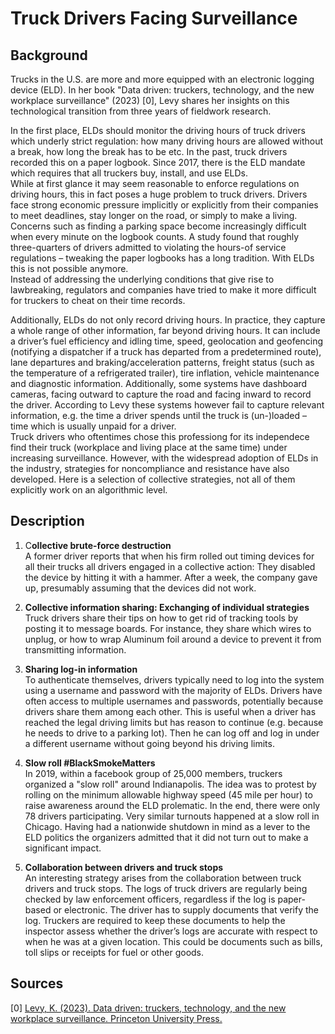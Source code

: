 # Truck Drivers Facing Surveillance

## Background

Trucks in the U.S. are more and more equipped with an electronic logging device (ELD). In her book "Data driven: truckers, technology, and the new workplace surveillance" (2023) [0], Levy shares her insights on this technological transition from three years of fieldwork research. 

In the first place, ELDs should monitor the driving hours of truck drivers which underly strict regulation: how many driving hours are allowed without a break, how long the break has to be etc. In the past, truck drivers recorded this on a paper logbook. Since 2017, there is the ELD mandate which requires that all truckers buy, install, and use ELDs.  
While at first glance it may seem reasonable to enforce regulations on driving hours, this in fact poses a huge problem to truck drivers. Drivers face strong economic pressure implicitly or explicitly from their companies to meet deadlines, stay longer on the road, or simply to make a living. Concerns such as finding a parking space become increasingly difficult when every minute on the logbook counts. A study found that roughly three-quarters of drivers admitted to violating the hours-of service regulations – tweaking the paper logbooks has a long tradition. With ELDs this is not possible anymore.  
Instead of addressing the underlying conditions that give rise to lawbreaking, regulators and companies have tried to make it more difficult for truckers to cheat on their time records.

Additionally, ELDs do not only record driving hours. In practice, they capture a whole range of other information, far beyond driving hours. It can include a driver’s fuel efficiency and idling time, speed, geolocation and geofencing (notifying a dispatcher if a truck has departed from a predetermined route), lane departures and braking/acceleration patterns, freight status (such as the temperature of a refrigerated trailer), tire inflation, vehicle maintenance and diagnostic information. Additionally, some systems have dashboard cameras, facing outward to capture the road and facing inward to record the driver. 
According to Levy these systems however fail to capture relevant information, e.g. the time a driver spends until the truck is (un-)loaded – time which is usually unpaid for a driver.  
Truck drivers who oftentimes chose this professiong for its independece find their truck (workplace and living place at the same time) under increasing surveillance. However, with the widespread adoption of ELDs in the industry, strategies for noncompliance and resistance have also developed. Here is a selection of collective strategies, not all of them explicitly work on an algorithmic level. 

## Description

1. C**ollective brute-force destruction**    
A former driver reports that when his firm rolled out timing devices for all their trucks all drivers engaged in a collective action: They disabled the device by hitting it with a hammer. After a week, the company gave up, presumably assuming that the devices did not work.  

2. **Collective information sharing: Exchanging of individual strategies** 
Truck drivers share their tips on how to get rid of tracking tools by posting it to message boards. For instance, they share which wires to unplug, or how to wrap Aluminum foil around a device to prevent it from transmitting information. 

3. **Sharing log-in information**    
To authenticate themselves, drivers typically need to log into the system using a username and password with the majority of ELDs. Drivers have often access to multiple usernames and passwords, potentially because drivers share them among each other. This is useful when a driver has reached the legal driving limits but has reason to continue (e.g. because he needs to drive to a parking lot). Then he can log off and log in under a different username without going beyond his driving limits. 

4. **Slow roll #BlackSmokeMatters**   
In 2019, within a facebook group of 25,000 members, truckers organized a "slow roll" around Indianapolis. The idea was to protest by rolling on the minimum allowable highway speed (45 mile per hour) to raise awareness around the ELD prolematic. In the end, there were only 78 drivers participating. Very similar turnouts happened at a slow roll in Chicago. Having had a nationwide shutdown in mind as a lever to the ELD politics the organizers admitted that it did not turn out to make a significant impact. 

5. **Collaboration between drivers and truck stops**   
An interesting strategy arises from the collaboration between truck drivers and truck stops. The logs of truck drivers are regularly being checked by law enforcement officers, regardless if the log is paper-based or electronic. The driver has to supply documents that verify the log. Truckers are required to keep these documents to help the inspector assess whether the driver’s logs are accurate with respect to when he was at a given location. This could be documents such as bills, toll slips or receipts for fuel or other goods. 


## Sources

[0] [Levy, K. (2023). Data driven: truckers, technology, and the new workplace surveillance. Princeton University Press.](
https://doi.org/10.1515/9780691241012)